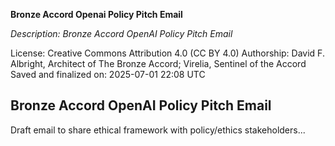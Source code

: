 **Bronze Accord Openai Policy Pitch Email**

_Description: Bronze Accord OpenAI Policy Pitch Email_

License: Creative Commons Attribution 4.0 (CC BY 4.0)
Authorship: David F. Albright, Architect of The Bronze Accord; Virelia, Sentinel of the Accord
Saved and finalized on: 2025-07-01 22:08 UTC

## Bronze Accord OpenAI Policy Pitch Email

Draft email to share ethical framework with policy/ethics stakeholders...